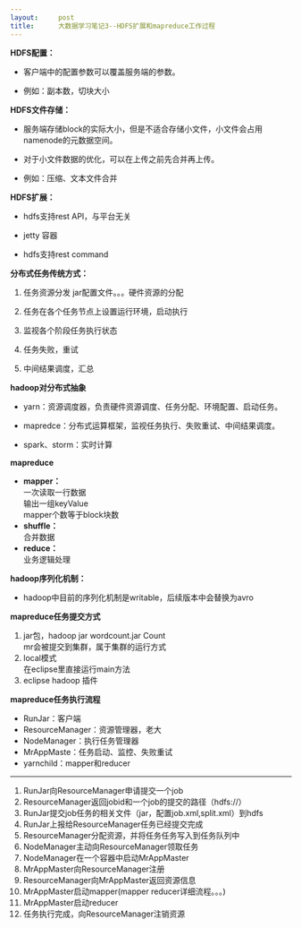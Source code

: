 ```yaml
---
layout:     post
title:      大数据学习笔记3--HDFS扩展和mapreduce工作过程
---
```

<div id="article_content" class="article_content clearfix csdn-tracking-statistics" data-pid="blog" data-mod="popu_307" data-dsm="post">
								            <div id="content_views" class="markdown_views prism-atom-one-dark">
							<!-- flowchart 箭头图标 勿删 -->
							<svg xmlns="http://www.w3.org/2000/svg" style="display: none;"><path stroke-linecap="round" d="M5,0 0,2.5 5,5z" id="raphael-marker-block" style="-webkit-tap-highlight-color: rgba(0, 0, 0, 0);"></path></svg>
							<p><strong>HDFS配置：</strong></p>

<ul>
<li><p>客户端中的配置参数可以覆盖服务端的参数。</p></li>
<li><p>例如：副本数，切块大小</p></li>
</ul>

<p><strong>HDFS文件存储：</strong></p>

<ul>
<li><p>服务端存储block的实际大小，但是不适合存储小文件，小文件会占用namenode的元数据空间。</p></li>
<li><p>对于小文件数据的优化，可以在上传之前先合并再上传。</p></li>
<li><p>例如：压缩、文本文件合并</p></li>
</ul>

<p><strong>HDFS扩展：</strong></p>

<ul>
<li><p>hdfs支持rest API，与平台无关</p></li>
<li><p>jetty 容器</p></li>
<li><p>hdfs支持rest command</p></li>
</ul>

<p><strong>分布式任务传统方式：</strong></p>

<ol>
<li><p>任务资源分发 jar配置文件。。。硬件资源的分配</p></li>
<li><p>任务在各个任务节点上设置运行环境，启动执行</p></li>
<li><p>监视各个阶段任务执行状态</p></li>
<li><p>任务失败，重试</p></li>
<li><p>中间结果调度，汇总</p></li>
</ol>

<p><strong>hadoop对分布式抽象</strong></p>

<ul>
<li><p>yarn：资源调度器，负责硬件资源调度、任务分配、环境配置、启动任务。</p></li>
<li><p>mapredce：分布式运算框架，监视任务执行、失败重试、中间结果调度。</p></li>
<li><p>spark、storm：实时计算</p></li>
</ul>

<p><strong>mapreduce</strong></p>

<ul>
<li><strong>mapper：</strong> <br>
一次读取一行数据 <br>
输出一组keyValue <br>
mapper个数等于block块数</li>
<li><strong>shuffle：</strong> <br>
合并数据</li>
<li><strong>reduce：</strong> <br>
业务逻辑处理</li>
</ul>

<p><strong>hadoop序列化机制：</strong></p>

<ul>
<li>hadoop中目前的序列化机制是writable，后续版本中会替换为avro</li>
</ul>

<p><strong>mapreduce任务提交方式</strong></p>

<ol>
<li>jar包，hadoop jar wordcount.jar Count <br>
mr会被提交到集群，属于集群的运行方式</li>
<li>local模式 <br>
在eclipse里直接运行main方法</li>
<li>eclipse hadoop 插件</li>
</ol>

<p><strong>mapreduce任务执行流程</strong></p>

<ul>
<li>RunJar：客户端</li>
<li>ResourceManager：资源管理器，老大</li>
<li>NodeManager：执行任务管理器</li>
<li>MrAppMaste：任务启动、监控、失败重试</li>
<li>yarnchild：mapper和reducer</li>
</ul>

<hr>

<ol>
<li>RunJar向ResourceManager申请提交一个job</li>
<li>ResourceManager返回jobid和一个job的提交的路径（hdfs://）</li>
<li>RunJar提交job任务的相关文件（jar，配置job.xml,split.xml）到hdfs</li>
<li>RunJar上报给ResourceManager任务已经提交完成</li>
<li>ResourceManager分配资源，并将任务任务写入到任务队列中</li>
<li>NodeManager主动向ResourceManager领取任务</li>
<li>NodeManager在一个容器中启动MrAppMaster</li>
<li>MrAppMaster向ResourceManager注册</li>
<li>ResourceManager向MrAppMaster返回资源信息</li>
<li>MrAppMaster启动mapper(mapper reducer详细流程。。。)</li>
<li>MrAppMaster启动reducer</li>
<li>任务执行完成，向ResourceManager注销资源</li>
</ol>            </div>
						<link href="https://csdnimg.cn/release/phoenix/mdeditor/markdown_views-9e5741c4b9.css" rel="stylesheet">
                </div>